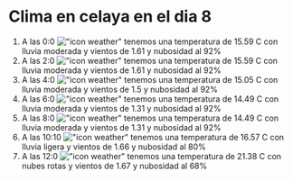 # Clima en celaya en el dia 8

1. A las 0:0 !["icon weather"](http://openweathermap.org/img/w/10n.png) tenemos una temperatura de 15.59 C con lluvia moderada y  vientos de 1.61 y nubosidad al 92%
1. A las 2:0 !["icon weather"](http://openweathermap.org/img/w/10n.png) tenemos una temperatura de 15.59 C con lluvia moderada y  vientos de 1.61 y nubosidad al 92%
1. A las 4:0 !["icon weather"](http://openweathermap.org/img/w/10n.png) tenemos una temperatura de 15.05 C con lluvia moderada y  vientos de 1.5 y nubosidad al 92%
1. A las 6:0 !["icon weather"](http://openweathermap.org/img/w/10n.png) tenemos una temperatura de 14.49 C con lluvia moderada y  vientos de 1.31 y nubosidad al 92%
1. A las 8:0 !["icon weather"](http://openweathermap.org/img/w/10d.png) tenemos una temperatura de 14.49 C con lluvia moderada y  vientos de 1.31 y nubosidad al 92%
1. A las 10:10 !["icon weather"](http://openweathermap.org/img/w/10d.png) tenemos una temperatura de 16.57 C con lluvia ligera y  vientos de 1.66 y nubosidad al 80%
1. A las 12:0 !["icon weather"](http://openweathermap.org/img/w/04d.png) tenemos una temperatura de 21.38 C con nubes rotas y  vientos de 1.67 y nubosidad al 68%
